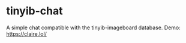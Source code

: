 # tinyib-chat
A simple chat compatible with the tinyib-imageboard database. Demo: https://claire.lol/
